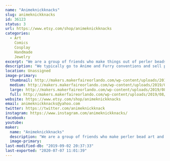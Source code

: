 ```yaml
---
name: "Animeknickknacks"
slug: animeknickknacks
id: 36123
status: 3
url: https://www.etsy.com/shop/animeknickknacks
categories:
  - Art
    Comics
    Cosplay
    Handmade
    Jewelry
excerpt: "We are a group of friends who make things out of perler beads. We even do customs for anyone from cosplayer to fursuiters and anyone inbetween. We also do buttons, earrings and temporary tattoos, all made by us."
description: "We typically go to Anime and Furry conventions and sell perler art. We do things like custom perler bead fursona badges and bows, clips, pins and magnets. We also make earrings and keychains, candles and temporary tattos, just a variety of different things."
location: Unassigned
image-primary:
  thumbnail: http://makers.makerfaireorlando.com/wp-content/uploads/2019/08/Capture-150x150.jpg
  medium: http://makers.makerfaireorlando.com/wp-content/uploads/2019/08/Capture-276x300.jpg
  large: http://makers.makerfaireorlando.com/wp-content/uploads/2019/08/Capture.jpg
  full: http://makers.makerfaireorlando.com/wp-content/uploads/2019/08/Capture.jpg
website: https://www.etsy.com/shop/animeknickknacks
email: animeknickknacks@yahoo.com
twitter: https://twitter.com/animeknickknack
instagram: https://www.instagram.com/animeknickknacks/
facebook: 
youtube: 
maker:
  name: "Animeknickknacks"
  description: "We are a group of friends who make perler bead art and sell bows and magnets as well as temporary tattoos, candles and buttons. We even do custom orders. "
  image-primary: 
last-modified-db: "2019-09-02 20:37:33"
last-exported: "2020-07-07 11:01:39"
---
```

